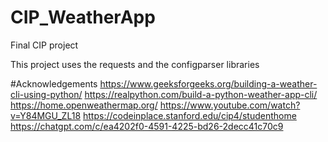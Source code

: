 # CIP_WeatherApp
Final CIP project

This project uses the requests and the configparser libraries

#Acknowledgements
https://www.geeksforgeeks.org/building-a-weather-cli-using-python/
https://realpython.com/build-a-python-weather-app-cli/
https://home.openweathermap.org/
https://www.youtube.com/watch?v=Y84MGU_ZL18
https://codeinplace.stanford.edu/cip4/studenthome
https://chatgpt.com/c/ea4202f0-4591-4225-bd26-2decc41c70c9

